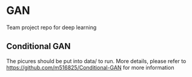 # GAN
Team project repo for deep learning

## Conditional GAN
The picures should be put into data/ to run. More details, please refer to https://github.com/m516825/Conditional-GAN for more information
